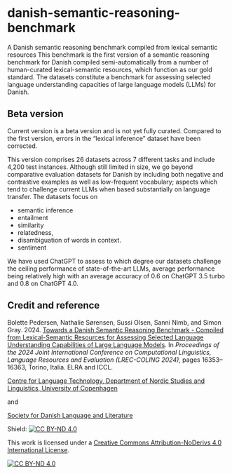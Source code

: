# danish-semantic-reasoning-benchmark
A Danish semantic reasoning benchmark compiled from lexical semantic resources
This benchmark is the first version of a semantic reasoning benchmark for Danish compiled semi-automatically from a number of human-curated lexical-semantic resources, which function as our gold standard. The datasets constitute a benchmark for assessing selected language understanding capacities of large language models (LLMs) for Danish. 

## Beta version
Current version is a beta version and is not yet fully curated.
Compared to the first version, errors in the “lexical inference” dataset have been corrected.

This version comprises 26 datasets across 7 different tasks and include 4,200 test instances. Although still limited in size, we go beyond comparative evaluation datasets for Danish by including both negative and contrastive examples as well as low-frequent vocabulary; aspects which tend to challenge current LLMs when based substantially on language transfer. 
The datasets focus on 

 - semantic inference
 - entailment
 - similarity
 - relatedness, 
 - disambiguation of words in context. 
 - sentiment

We have used ChatGPT to assess to which degree our datasets challenge the ceiling performance of state-of-the-art LLMs, average performance being relatively high with an average accuracy of 0.6 on ChatGPT 3.5 turbo and 0.8 on ChatGPT 4.0.



## Credit and reference
Bolette Pedersen, Nathalie Sørensen, Sussi Olsen, Sanni Nimb, and Simon Gray. 2024. 
[Towards a Danish Semantic Reasoning Benchmark - Compiled from Lexical-Semantic Resources for Assessing Selected Language Understanding Capabilities of Large Language Models](https://aclanthology.org/2024.lrec-main.1421/).
In *Proceedings of the 2024 Joint International Conference on Computational Linguistics, Language Resources and Evaluation (LREC-COLING 2024)*, pages 16353–16363, Torino, Italia. ELRA and ICCL.



[Centre for Language Technology, Department of Nordic Studies and Linguistics, University of Copenhagen](https://cst.ku.dk/english/)

and

[Society for Danish Language and Literature](https://dsl.dk/)



Shield: [![CC BY-ND 4.0][cc-by-nd-shield]][cc-by-nd]

This work is licensed under a
[Creative Commons Attribution-NoDerivs 4.0 International License][cc-by-nd].

[![CC BY-ND 4.0][cc-by-nd-image]][cc-by-nd]

[cc-by-nd]: https://creativecommons.org/licenses/by-nd/4.0/
[cc-by-nd-image]: https://licensebuttons.net/l/by-nd/4.0/88x31.png
[cc-by-nd-shield]: https://img.shields.io/badge/License-CC%20BY--ND%204.0-lightgrey.svg
